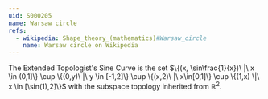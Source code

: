 ```yaml
---
uid: S000205
name: Warsaw circle
refs:
  - wikipedia: Shape_theory_(mathematics)#Warsaw_circle
    name: Warsaw circle on Wikipedia
---
```

The Extended Topologist's Sine Curve is the set $\{(x, \sin\frac{1}{x})\ |\ x \in (0,1]\} \cup \{(0,y)\ |\ y \in [-1,2]\} \cup \{(x,2)\ |\ x\in[0,1]\} \cup \{(1,x) \|\ x \in [\sin(1),2]\}$ with the subspace topology inherited from $\mathbb{R}^2$.
